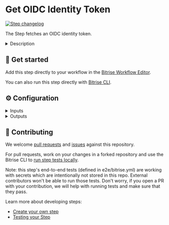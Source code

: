 # Get OIDC Identity Token

[![Step changelog](https://shields.io/github/v/release/bitrise-steplib/bitrise-step-get-identity-token?include_prereleases&label=changelog&color=blueviolet)](https://github.com/bitrise-steplib/bitrise-step-get-identity-token/releases)

The Step fetches an OIDC identity token.

<details>
<summary>Description</summary>

The "Prepare App Store Release" Step allows you to streamline the process of preparing a new release for your iOS app in the Release Management. This Step leverages the Bitrise Public API to facilitate the creation and configuration of an App Store release in the Release Management.

By utilizing this Step, you can automate the initial stages of the release process and ensure a consistent and efficient deployment experience. Instead of manually navigating through the Release Management interface to create a release, the Step empowers you to initiate the release setup programmatically, saving valuable time and effort.

It's important to note that this Step doesn't create a release directly in the App Store Connect. Instead, it streamlines the process by generating a release in the [Release Management](https://devcenter.bitrise.io/en/release-management.html).
</details>

## 🧩 Get started

Add this step directly to your workflow in the [Bitrise Workflow Editor](https://devcenter.bitrise.io/steps-and-workflows/steps-and-workflows-index/).

You can also run this step directly with [Bitrise CLI](https://github.com/bitrise-io/bitrise).

## ⚙️ Configuration

<details>
<summary>Inputs</summary>

| Key | Description | Flags | Default |
| --- | --- | --- | --- |
| `subject` | The subject for the identity token.  This could be the email or unique identifier of the user or service account for whom the token is being generated. | required |  |
| `audience` | The audience for the identity token.  This could be the URL of the service you want to access with the token or a specific identifier provided by the service. | required |  |
| `build_url` | Unique build URL of this build on Bitrise.io.  By default the step will use the Bitrise API. | required | `$BITRISE_BUILD_URL` |
| `build_api_token` | The build's API Token for the build on Bitrise.io  This will be used to communicate with the Bitrise API | required, sensitive | `$BITRISE_BUILD_API_TOKEN` |
| `verbose` | Enable logging additional information for debugging. | required | `false` |
</details>

<details>
<summary>Outputs</summary>

| Environment Variable | Description |
| --- | --- |
| `BITRISE_IDENTITY_TOKEN` | The newly generated identity token. |
</details>

## 🙋 Contributing

We welcome [pull requests](https://github.com/bitrise-steplib/bitrise-step-get-identity-token/pulls) and [issues](https://github.com/bitrise-steplib/bitrise-step-get-identity-token/issues) against this repository.

For pull requests, work on your changes in a forked repository and use the Bitrise CLI to [run step tests locally](https://devcenter.bitrise.io/bitrise-cli/run-your-first-build/).

Note: this step's end-to-end tests (defined in e2e/bitrise.yml) are working with secrets which are intentionally not stored in this repo. External contributors won't be able to run those tests. Don't worry, if you open a PR with your contribution, we will help with running tests and make sure that they pass.

Learn more about developing steps:

- [Create your own step](https://devcenter.bitrise.io/contributors/create-your-own-step/)
- [Testing your Step](https://devcenter.bitrise.io/contributors/testing-and-versioning-your-steps/)
